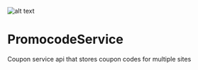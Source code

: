 ![alt text](https://boraaydin.visualstudio.com/Promocode%20Service/_apis/build/status/Promocode%20Service-ASP.NET-CI)
# PromocodeService
Coupon service api that stores coupon codes for multiple sites
